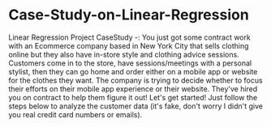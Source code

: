 # Case-Study-on-Linear-Regression
Linear Regression Project CaseStudy -: 
You just got some contract work with an Ecommerce company based in New York City that sells clothing online but they also have in-store style and clothing advice sessions. Customers come in to the store, have sessions/meetings with a personal stylist, then they can go home and order either on a mobile app or website for the clothes they want.  The company is trying to decide whether to focus their efforts on their mobile app experience or their website. They've hired you on contract to help them figure it out! Let's get started!  Just follow the steps below to analyze the customer data (it's fake, don't worry I didn't give you real credit card numbers or emails).
